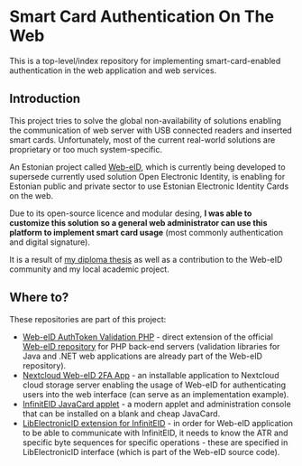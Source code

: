 # Smart Card Authentication On The Web
This is a top-level/index repository for implementing smart-card-enabled authentication in the web application and web services.

## Introduction
This project tries to solve the global non-availability of solutions enabling the communication of web server with USB connected readers and inserted smart cards. Unfortunately, most of the current real-world solutions are proprietary or too much system-specific.

An Estonian project called [Web-eID](https://web-eid.eu), which is currently being developed to supersede currently used solution Open Electronic Identity, is enabling for Estonian public and private sector to use Estonian Electronic Identity Cards on the web.

Due to its open-source licence and modular desing, **I was able to customize this solution so a general web administrator can use this platform to implement smart card usage** (most commonly authentication and digital signature).

It is a result of [my diploma thesis](http://hdl.handle.net/11012/208378) as well as a contribution to the Web-eID community and my local academic project.

## Where to?
These repositories are part of this project:
* [Web-eID AuthToken Validation PHP](https://github.com/Muzosh/web-eid-authtoken-validation-php) - direct extension of the official [Web-eID repository](https://github.com/web-eid) for PHP back-end servers (validation libraries for Java and .NET web applications are already part of the Web-eID repository).
* [Nextcloud Web-eID 2FA App](https://github.com/Muzosh/nextcloud_twofactor_webeid) - an installable application to Nextcloud cloud storage server enabling the usage of Web-eID for authenticating users into the web interface (can serve as an implementation example).
* [InfinitEID JavaCard applet](https://github.com/Muzosh/InfinitEID) - a modern applet and administration console that can be installed on a blank and cheap JavaCard.
* [LibElectronicID extension for InfinitEID](https://github.com/Muzosh/libelectronic-id/tree/feature-InfinitEID) - in order for Web-eID application to be able to communicate with InfinitEID, it needs to know the ATR and specific byte sequences for specific operations - these are specified in LibElectronicID interface (which is part of the Web-eID source code).
